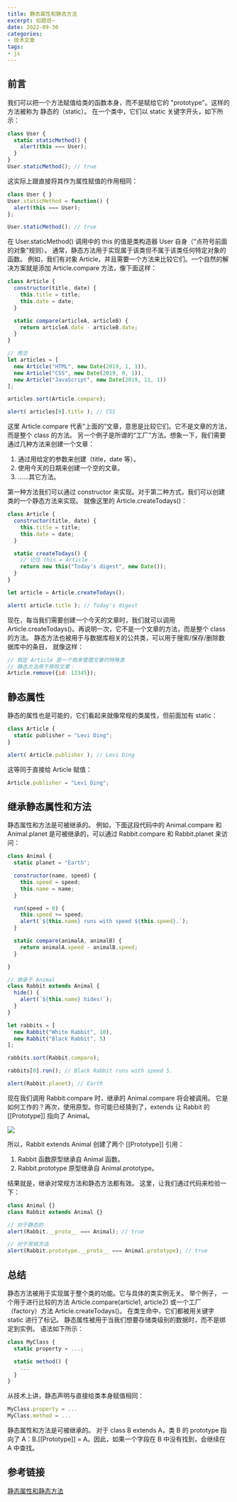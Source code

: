 ```yaml
---
title: 静态属性和静态方法
excerpt: 如题目~
date: 2022-09-30
categories:
- 技术文章
tags:
- js
---
```


## 前言
我们可以把一个方法赋值给类的函数本身，而不是赋给它的 "prototype"。这样的方法被称为 静态的（static）。
在一个类中，它们以 static 关键字开头，如下所示：
```javascript
class User {
  static staticMethod() {
    alert(this === User);
  }
}
User.staticMethod(); // true
```
这实际上跟直接将其作为属性赋值的作用相同：
```javascript
class User { }
User.staticMethod = function() {
  alert(this === User);
};

User.staticMethod(); // true
```
在 User.staticMethod() 调用中的 this 的值是类构造器 User 自身（“点符号前面的对象”规则）。
通常，静态方法用于实现属于该类但不属于该类任何特定对象的函数。
例如，我们有对象 Article，并且需要一个方法来比较它们。一个自然的解决方案就是添加 Article.compare 方法，像下面这样：
```javascript
class Article {
  constructor(title, date) {
    this.title = title;
    this.date = date;
  }

  static compare(articleA, articleB) {
    return articleA.date - articleB.date;
  }
}

// 用法
let articles = [
  new Article("HTML", new Date(2019, 1, 1)),
  new Article("CSS", new Date(2019, 0, 1)),
  new Article("JavaScript", new Date(2019, 11, 1))
];

articles.sort(Article.compare);

alert( articles[0].title ); // CSS
```
这里 Article.compare 代表“上面的”文章，意思是比较它们。它不是文章的方法，而是整个 class 的方法。
另一个例子是所谓的“工厂”方法。想象一下，我们需要通过几种方法来创建一个文章：
1. 通过用给定的参数来创建（title，date 等）。
2. 使用今天的日期来创建一个空的文章。
3. ……其它方法。

第一种方法我们可以通过 constructor 来实现。对于第二种方式，我们可以创建类的一个静态方法来实现。
就像这里的 Article.createTodays()：
```javascript
class Article {
  constructor(title, date) {
    this.title = title;
    this.date = date;
  }

  static createTodays() {
    // 记住 this = Article
    return new this("Today's digest", new Date());
  }
}

let article = Article.createTodays();

alert( article.title ); // Today's digest
```
现在，每当我们需要创建一个今天的文章时，我们就可以调用 Article.createTodays()。再说明一次，它不是一个文章的方法，而是整个 class 的方法。
静态方法也被用于与数据库相关的公共类，可以用于搜索/保存/删除数据库中的条目， 就像这样：
```javascript
// 假定 Article 是一个用来管理文章的特殊类
// 静态方法用于移除文章：
Article.remove({id: 12345});
```

## 静态属性
静态的属性也是可能的，它们看起来就像常规的类属性，但前面加有 static：
```javascript
class Article {
  static publisher = "Levi Ding";
}

alert( Article.publisher ); // Levi Ding
```
这等同于直接给 Article 赋值：
```javascript
Article.publisher = "Levi Ding";
```

## 继承静态属性和方法
静态属性和方法是可被继承的。
例如，下面这段代码中的 Animal.compare 和 Animal.planet 是可被继承的，可以通过 Rabbit.compare 和 Rabbit.planet 来访问：
```javascript
class Animal {
  static planet = "Earth";

  constructor(name, speed) {
    this.speed = speed;
    this.name = name;
  }

  run(speed = 0) {
    this.speed += speed;
    alert(`${this.name} runs with speed ${this.speed}.`);
  }

  static compare(animalA, animalB) {
    return animalA.speed - animalB.speed;
  }

}

// 继承于 Animal
class Rabbit extends Animal {
  hide() {
    alert(`${this.name} hides!`);
  }
}

let rabbits = [
  new Rabbit("White Rabbit", 10),
  new Rabbit("Black Rabbit", 5)
];

rabbits.sort(Rabbit.compare);

rabbits[0].run(); // Black Rabbit runs with speed 5.

alert(Rabbit.planet); // Earth
```

现在我们调用 Rabbit.compare 时，继承的 Animal.compare 将会被调用。
它是如何工作的？再次，使用原型。你可能已经猜到了，extends 让 Rabbit 的 [[Prototype]] 指向了 Animal。

![](https://api2.mubu.com/v3/document_image/d2c3a0d3-6117-47e8-8325-5b195e31d85e-3807603.jpg)

所以，Rabbit extends Animal 创建了两个 [[Prototype]] 引用：
1. Rabbit 函数原型继承自 Animal 函数。
2. Rabbit.prototype 原型继承自 Animal.prototype。

结果就是，继承对常规方法和静态方法都有效。
这里，让我们通过代码来检验一下：
```javascript
class Animal {}
class Rabbit extends Animal {}

// 对于静态的
alert(Rabbit.__proto__ === Animal); // true

// 对于常规方法
alert(Rabbit.prototype.__proto__ === Animal.prototype); // true
```

## 总结
静态方法被用于实现属于整个类的功能。它与具体的类实例无关。
举个例子， 一个用于进行比较的方法 Article.compare(article1, article2) 或一个工厂（factory）方法 Article.createTodays()。
在类生命中，它们都被用关键字 static 进行了标记。
静态属性被用于当我们想要存储类级别的数据时，而不是绑定到实例。
语法如下所示：
```javascript
class MyClass {
  static property = ...;

  static method() {
    ...
  }
}
```
从技术上讲，静态声明与直接给类本身赋值相同：
```javascript
MyClass.property = ...
MyClass.method = ...
```
静态属性和方法是可被继承的。
对于 class B extends A，类 B 的 prototype 指向了 A：B.[[Prototype]] = A。因此，如果一个字段在 B 中没有找到，会继续在 A 中查找。

## 参考链接
[静态属性和静态方法](https://zh.javascript.info/static-properties-methods)